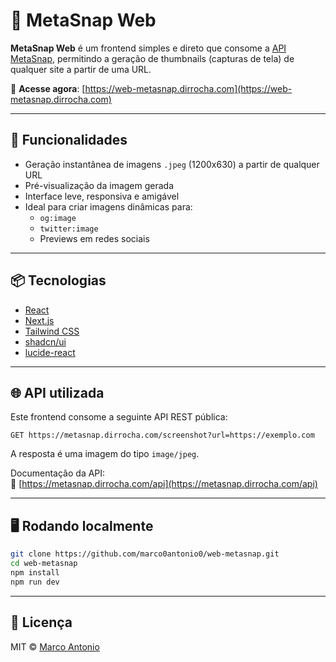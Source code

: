 # 📸 MetaSnap Web



**MetaSnap Web** é um frontend simples e direto que consome a [API MetaSnap](https://metasnap.dirrocha.com), permitindo a geração de thumbnails (capturas de tela) de qualquer site a partir de uma URL.

🔗 **Acesse agora**: [https://web-metasnap.dirrocha.com](https://web-metasnap.dirrocha.com)

---

## 🚀 Funcionalidades

- Geração instantânea de imagens `.jpeg` (1200x630) a partir de qualquer URL
- Pré-visualização da imagem gerada
- Interface leve, responsiva e amigável
- Ideal para criar imagens dinâmicas para:
  - `og:image`
  - `twitter:image`
  - Previews em redes sociais

---

## 📦 Tecnologias

- [React](https://reactjs.org/)
- [Next.js](https://nextjs.org/)
- [Tailwind CSS](https://tailwindcss.com/)
- [shadcn/ui](https://ui.shadcn.com/)
- [lucide-react](https://lucide.dev/)

---

## 🌐 API utilizada

Este frontend consome a seguinte API REST pública:

```
GET https://metasnap.dirrocha.com/screenshot?url=https://exemplo.com
```

A resposta é uma imagem do tipo `image/jpeg`.

Documentação da API:  
📘 [https://metasnap.dirrocha.com/api](https://metasnap.dirrocha.com/api)

---

## 🖥️ Rodando localmente

```bash
git clone https://github.com/marco0antonio0/web-metasnap.git
cd web-metasnap
npm install
npm run dev
```

---

## 📄 Licença

MIT © [Marco Antonio](https://github.com/marco0antonio0)